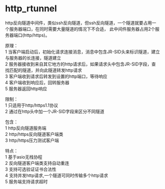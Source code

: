 # http_rtunnel
http反向隧道中间件，类似ssh反向隧道，但ssh反向隧道，一个隧道就要占用一个服务器端口，在同时需要大量隧道的情况下不合适，
此中间件服务器占用2个服务器端口(http/https)。

原理：  
1 当客户端启动后，初始化请求连接消息，消息中包含JR-SID头来标识隧道，建立与服务器的长连接，隧道建立  
2 服务器接收到来自其它地方的http请求后，如果请求头中包含JR-SID字段，查找匹配的隧道，并向此隧道转发http请求  
3 客户端收到请求后转发到设置的http端口，等待响应  
4 客户端收到响应后，回转服务器  
5 服务器返回http响应  
  
限制：  
1 只适用于http/https1.1协议  
2 通过在http头中加一个JR-SID字段来区分不同隧道  
  
包含：  
1 http反向隧道服务端  
2 http/https反向隧道客户端类  
3 http/https压力测试客户端  
  
特点：  
1 基于asio无栈协程  
2 反向隧道客户端类支持自动重连  
3 支持可选验证证书合法性  
4 支持并发http请求,一个隧道可同时传输多个http请求  
5 服务端支持请求超时  
